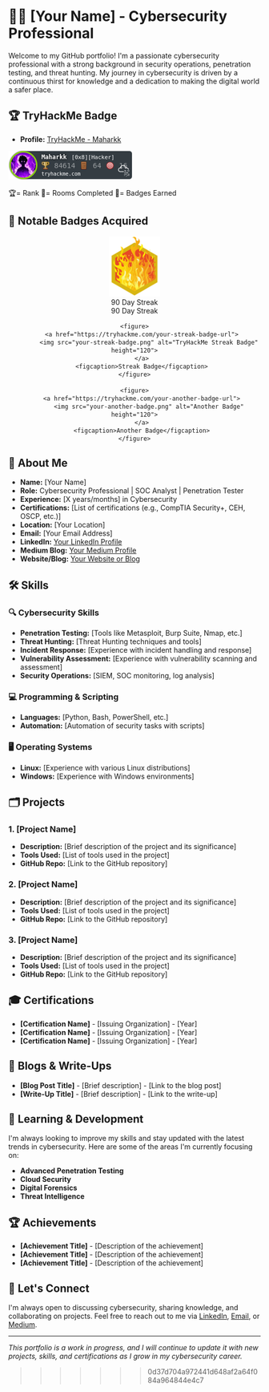 # 👨‍💻 [Your Name] - Cybersecurity Professional

Welcome to my GitHub portfolio! I'm a passionate cybersecurity professional with a strong background in security operations, penetration testing, and threat hunting. My journey in cybersecurity is driven by a continuous thirst for knowledge and a dedication to making the digital world a safer place.

## 🏆 TryHackMe Badge

- **Profile:** [TryHackMe - Maharkk](https://tryhackme.com/p/Maharkk)

![TryHackMe Badge](TryHackMe_Badges/tryhackmebadge.png)
 
🏆= Rank  🚪= Rooms Completed  🎯= Badges Earned

## 🏅 Notable Badges Acquired

<div align="center">
    <figure>
        <a href=https://tryhackme.com/Maharkk/badges/90-day-streak>
            <img src="TryHackMe_Badges/streak90.svg" alt="TryHackMe Badge" height="120">
        </a>
        <figcaption>90 Day Streak</figcaption>
     <figcaption>90 Day Streak</figcaption>
    </figure>

    <figure>
        <a href="https://tryhackme.com/your-streak-badge-url">
            <img src="your-streak-badge.png" alt="TryHackMe Streak Badge" height="120">
        </a>
        <figcaption>Streak Badge</figcaption>
    </figure>

    <figure>
        <a href="https://tryhackme.com/your-another-badge-url">
            <img src="your-another-badge.png" alt="Another Badge" height="120">
        </a>
        <figcaption>Another Badge</figcaption>
    </figure>
</div>




## 🔐 About Me

- **Name:** [Your Name]
- **Role:** Cybersecurity Professional | SOC Analyst | Penetration Tester
- **Experience:** [X years/months] in Cybersecurity
- **Certifications:** [List of certifications (e.g., CompTIA Security+, CEH, OSCP, etc.)]
- **Location:** [Your Location]
- **Email:** [Your Email Address]
- **LinkedIn:** [Your LinkedIn Profile](https://www.linkedin.com/in/your-profile/)
- **Medium Blog:** [Your Medium Profile](https://medium.com/@yourusername)
- **Website/Blog:** [Your Website or Blog](https://yourwebsite.com/)

## 🛠️ Skills

### 🔍 Cybersecurity Skills
- **Penetration Testing:** [Tools like Metasploit, Burp Suite, Nmap, etc.]
- **Threat Hunting:** [Threat Hunting techniques and tools]
- **Incident Response:** [Experience with incident handling and response]
- **Vulnerability Assessment:** [Experience with vulnerability scanning and assessment]
- **Security Operations:** [SIEM, SOC monitoring, log analysis]

### 💻 Programming & Scripting
- **Languages:** [Python, Bash, PowerShell, etc.]
- **Automation:** [Automation of security tasks with scripts]

### 🖥️ Operating Systems
- **Linux:** [Experience with various Linux distributions]
- **Windows:** [Experience with Windows environments]

## 🗂️ Projects

### 1. **[Project Name]**
   - **Description:** [Brief description of the project and its significance]
   - **Tools Used:** [List of tools used in the project]
   - **GitHub Repo:** [Link to the GitHub repository]

### 2. **[Project Name]**
   - **Description:** [Brief description of the project and its significance]
   - **Tools Used:** [List of tools used in the project]
   - **GitHub Repo:** [Link to the GitHub repository]

### 3. **[Project Name]**
   - **Description:** [Brief description of the project and its significance]
   - **Tools Used:** [List of tools used in the project]
   - **GitHub Repo:** [Link to the GitHub repository]

## 🎓 Certifications

- **[Certification Name]** - [Issuing Organization] - [Year]
- **[Certification Name]** - [Issuing Organization] - [Year]
- **[Certification Name]** - [Issuing Organization] - [Year]

## 📜 Blogs & Write-Ups

- **[Blog Post Title]** - [Brief description] - [Link to the blog post]
- **[Write-Up Title]** - [Brief description] - [Link to the write-up]

## 🌱 Learning & Development

I'm always looking to improve my skills and stay updated with the latest trends in cybersecurity. Here are some of the areas I'm currently focusing on:

- **Advanced Penetration Testing**
- **Cloud Security**
- **Digital Forensics**
- **Threat Intelligence**

## 🏆 Achievements

- **[Achievement Title]** - [Description of the achievement]
- **[Achievement Title]** - [Description of the achievement]
- **[Achievement Title]** - [Description of the achievement]

## 🤝 Let's Connect

I'm always open to discussing cybersecurity, sharing knowledge, and collaborating on projects. Feel free to reach out to me via [LinkedIn](https://www.linkedin.com/in/your-profile/), [Email](mailto:your.email@example.com), or [Medium](https://medium.com/@yourusername).

---

*This portfolio is a work in progress, and I will continue to update it with new projects, skills, and certifications as I grow in my cybersecurity career.*

>>>>>>> 0d37d704a972441d648af2a64f084a964844e4c7
